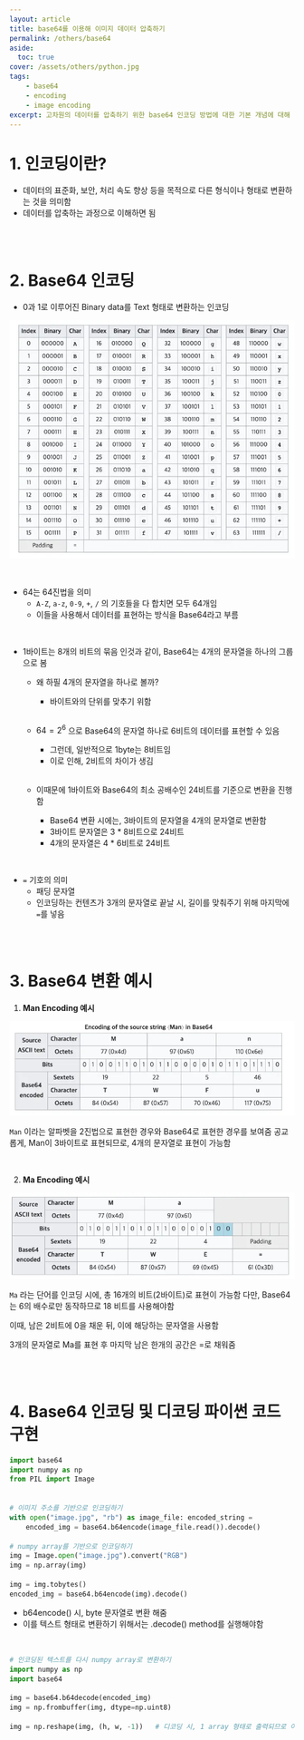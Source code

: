 ```yaml
---
layout: article
title: base64를 이용해 이미지 데이터 압축하기
permalink: /others/base64
aside:
  toc: true
cover: /assets/others/python.jpg
tags: 
    - base64
    - encoding
    - image encoding
excerpt: 고차원의 데이터를 압축하기 위한 base64 인코딩 방법에 대한 기본 개념에 대해 알아보고 파이썬으로 구현해보겠습니다. 
---
```



# 1. 인코딩이란? 

- 데이터의 표준화, 보안, 처리 속도 향상 등을 목적으로 다른 형식이나 형태로 변환하는 것을 의미함
- 데이터를 압축하는 과정으로 이해하면 됨 

<br>

<br>

# 2. Base64 인코딩 

- 0과 1로 이루어진 Binary data를 Text 형태로 변환하는 인코딩 

![base64_table](/assets/others/base64/base64_table.webp)

<br>

- 64는 64진법을 의미 
	-  `A-Z`, `a-z`, `0-9`, `+`, `/` 의 기호들을 다 합치면 모두 64개임 
	- 이들을 사용해서 데이터를 표현하는 방식을 Base64라고 부름

<br>

- 1바이트는 8개의 비트의 묶음 인것과 같이, Base64는 4개의 문자열을 하나의 그룹으로 봄
	- 왜 하필 4개의 문자열을 하나로 볼까? 
		- 바이트와의 단위를 맞추기 위함 
		
        <br>

	- $64 = 2^6$ 으로 Base64의 문자열 하나로 6비트의 데이터를 표현할 수 있음 
		- 그런데, 일반적으로 1byte는 8비트임 
		- 이로 인해, 2비트의 차이가 생김 
		
        <br>

	- 이때문에 1바이트와 Base64의 최소 공배수인 24비트를 기준으로 변환을 진행함 
		- Base64 변환 시에는, 3바이트의 문자열을 4개의 문자열로 변환함 
		- 3바이트 문자열은  3 * 8비트으로 24비트 
		- 4개의 문자열은 4 * 6비트로 24비트

<br>

- `=`  기호의 의미  
	- 패딩 문자열 
	- 인코딩하는 컨텐츠가 3개의 문자열로 끝날 시, 길이를 맞춰주기 위해 마지막에 `=`를 넣음 

<br>

<br>

# 3. Base64 변환 예시 

1. **Man Encoding 예시**


![man_encoding_example](/assets/others/base64/man_encoding.webp)


`Man` 이라는 알파벳을 2진법으로 표현한 경우와 Base64로 표현한 경우를 보여줌 
공교롭게, Man이 3바이트로 표현되므로, 4개의 문자열로 표현이 가능함 

<br>

2. **Ma Encoding 예시**

![ma_encoding_example](/assets/others/base64/ma_encoding.webp)

`Ma` 라는 단어를 인코딩 시에, 총 16개의 비트(2바이트)로 표현이 가능함 
다만, Base64는 6의 배수로만 동작하므로 18 비트를 사용해야함 

이때, 남은 2비트에 0을 채운 뒤, 이에 해당하는 문자열을 사용함 

3개의 문자열로 Ma를 표현 후 마지막 남은 한개의 공간은 =로 채워줌 

<br>

<br>

# 4. Base64 인코딩 및 디코딩 파이썬 코드 구현 

```python 
import base64
import numpy as np
from PIL import Image 


# 이미지 주소를 기반으로 인코딩하기
with open("image.jpg", "rb") as image_file: encoded_string = 
	encoded_img = base64.b64encode(image_file.read()).decode()

# numpy array를 기반으로 인코딩하기 
img = Image.open("image.jpg").convert("RGB")
img = np.array(img)

img = img.tobytes()
encoded_img = base64.b64encode(img).decode()
```

- b64encode() 시, byte 문자열로 변환 해줌 
- 이를 텍스트 형태로 변환하기 위해서는 .decode() method를 실행해야함 

<br>

```python 
# 인코딩된 텍스트를 다시 numpy array로 변환하기 
import numpy as np
import base64

img = base64.b64decode(encoded_img)
img = np.frombuffer(img, dtype=np.uint8)

img = np.reshape(img, (h, w, -1))   # 디코딩 시, 1 array 형태로 출력되므로 이미지 모양으로 복원 필요
```

<br>

<br>

